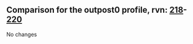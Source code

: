 ## Comparison for the outpost0 profile, rvn: [218](https://github.com/PRO100KatYT/FortniteProfileRevisions/tree/main/profiles/outpost0/218%20outpost0.json)-[220](https://github.com/PRO100KatYT/FortniteProfileRevisions/tree/main/profiles/outpost0/220%20outpost0.json)

No changes
